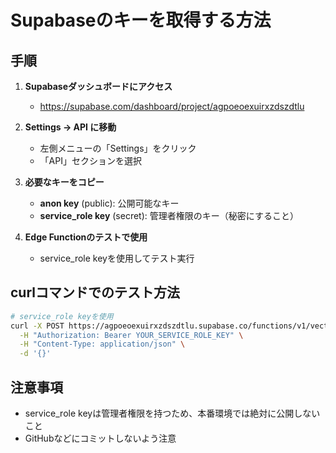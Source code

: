 # Supabaseのキーを取得する方法

## 手順

1. **Supabaseダッシュボードにアクセス**
   - https://supabase.com/dashboard/project/agpoeoexuirxzdszdtlu

2. **Settings → API に移動**
   - 左側メニューの「Settings」をクリック
   - 「API」セクションを選択

3. **必要なキーをコピー**
   - **anon key** (public): 公開可能なキー
   - **service_role key** (secret): 管理者権限のキー（秘密にすること）

4. **Edge Functionのテストで使用**
   - service_role keyを使用してテスト実行

## curlコマンドでのテスト方法

```bash
# service_role keyを使用
curl -X POST https://agpoeoexuirxzdszdtlu.supabase.co/functions/v1/vector-sync \
  -H "Authorization: Bearer YOUR_SERVICE_ROLE_KEY" \
  -H "Content-Type: application/json" \
  -d '{}'
```

## 注意事項
- service_role keyは管理者権限を持つため、本番環境では絶対に公開しないこと
- GitHubなどにコミットしないよう注意